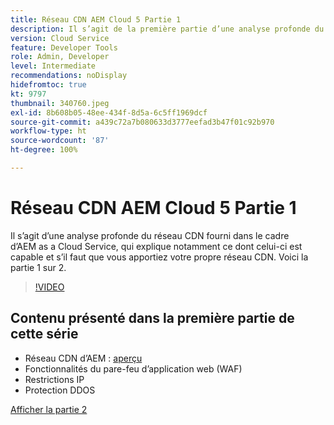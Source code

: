 ```yaml
---
title: Réseau CDN AEM Cloud 5 Partie 1
description: Il s’agit de la première partie d’une analyse profonde du réseau CDN d’AEM as a Cloud Service.
version: Cloud Service
feature: Developer Tools
role: Admin, Developer
level: Intermediate
recommendations: noDisplay
hidefromtoc: true
kt: 9797
thumbnail: 340760.jpeg
exl-id: 8b608b05-48ee-434f-8d5a-6c5ff1969dcf
source-git-commit: a439c72a7b080633d3777eefad3b47f01c92b970
workflow-type: ht
source-wordcount: '87'
ht-degree: 100%

---
```


# Réseau CDN AEM Cloud 5 Partie 1

Il s’agit d’une analyse profonde du réseau CDN fourni dans le cadre d’AEM as a Cloud Service, qui explique notamment ce dont celui-ci est capable et s’il faut que vous apportiez votre propre réseau CDN. Voici la partie 1 sur 2.

>[!VIDEO](https://video.tv.adobe.com/v/340760?quality=12&learn=on)

## Contenu présenté dans la première partie de cette série

+ Réseau CDN d’AEM : [aperçu](https://experienceleague.adobe.com/docs/experience-manager-cloud-service/content/implementing/content-delivery/cdn.html?lang=fr)
+ Fonctionnalités du pare-feu d’application web (WAF)
+ Restrictions IP
+ Protection DDOS

[Afficher la partie 2](cloud5-aem-cdn-part2.md)